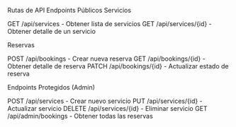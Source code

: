 Rutas de API
Endpoints Públicos
Servicios

GET /api/services - Obtener lista de servicios
GET /api/services/{id} - Obtener detalle de un servicio

Reservas

POST /api/bookings - Crear nueva reserva
GET /api/bookings/{id} - Obtener detalle de reserva
PATCH /api/bookings/{id} - Actualizar estado de reserva

Endpoints Protegidos (Admin)

POST /api/services - Crear nuevo servicio
PUT /api/services/{id} - Actualizar servicio
DELETE /api/services/{id} - Eliminar servicio
GET /api/admin/bookings - Obtener todas las reservas